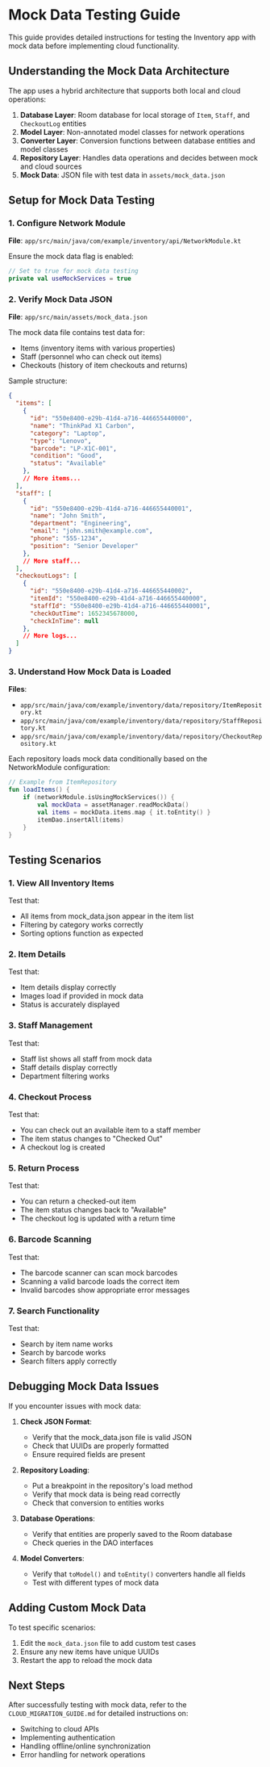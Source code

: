 # Mock Data Testing Guide

This guide provides detailed instructions for testing the Inventory app with mock data before implementing cloud functionality.

## Understanding the Mock Data Architecture

The app uses a hybrid architecture that supports both local and cloud operations:

1. **Database Layer**: Room database for local storage of `Item`, `Staff`, and `CheckoutLog` entities
2. **Model Layer**: Non-annotated model classes for network operations
3. **Converter Layer**: Conversion functions between database entities and model classes
4. **Repository Layer**: Handles data operations and decides between mock and cloud sources
5. **Mock Data**: JSON file with test data in `assets/mock_data.json`

## Setup for Mock Data Testing

### 1. Configure Network Module

**File**: `app/src/main/java/com/example/inventory/api/NetworkModule.kt`

Ensure the mock data flag is enabled:
```kotlin
// Set to true for mock data testing
private val useMockServices = true
```

### 2. Verify Mock Data JSON

**File**: `app/src/main/assets/mock_data.json`

The mock data file contains test data for:
- Items (inventory items with various properties)
- Staff (personnel who can check out items)
- Checkouts (history of item checkouts and returns)

Sample structure:
```json
{
  "items": [
    {
      "id": "550e8400-e29b-41d4-a716-446655440000",
      "name": "ThinkPad X1 Carbon",
      "category": "Laptop",
      "type": "Lenovo",
      "barcode": "LP-X1C-001",
      "condition": "Good",
      "status": "Available"
    },
    // More items...
  ],
  "staff": [
    {
      "id": "550e8400-e29b-41d4-a716-446655440001",
      "name": "John Smith",
      "department": "Engineering",
      "email": "john.smith@example.com",
      "phone": "555-1234",
      "position": "Senior Developer"
    },
    // More staff...
  ],
  "checkoutLogs": [
    {
      "id": "550e8400-e29b-41d4-a716-446655440002",
      "itemId": "550e8400-e29b-41d4-a716-446655440000",
      "staffId": "550e8400-e29b-41d4-a716-446655440001",
      "checkOutTime": 1652345678000,
      "checkInTime": null
    },
    // More logs...
  ]
}
```

### 3. Understand How Mock Data is Loaded

**Files**:
- `app/src/main/java/com/example/inventory/data/repository/ItemRepository.kt`
- `app/src/main/java/com/example/inventory/data/repository/StaffRepository.kt`
- `app/src/main/java/com/example/inventory/data/repository/CheckoutRepository.kt`

Each repository loads mock data conditionally based on the NetworkModule configuration:

```kotlin
// Example from ItemRepository
fun loadItems() {
    if (networkModule.isUsingMockServices()) {
        val mockData = assetManager.readMockData()
        val items = mockData.items.map { it.toEntity() }
        itemDao.insertAll(items)
    }
}
```

## Testing Scenarios

### 1. View All Inventory Items

Test that:
- All items from mock_data.json appear in the item list
- Filtering by category works correctly
- Sorting options function as expected

### 2. Item Details

Test that:
- Item details display correctly
- Images load if provided in mock data
- Status is accurately displayed

### 3. Staff Management

Test that:
- Staff list shows all staff from mock data
- Staff details display correctly
- Department filtering works

### 4. Checkout Process

Test that:
- You can check out an available item to a staff member
- The item status changes to "Checked Out"
- A checkout log is created

### 5. Return Process

Test that:
- You can return a checked-out item
- The item status changes back to "Available"
- The checkout log is updated with a return time

### 6. Barcode Scanning

Test that:
- The barcode scanner can scan mock barcodes
- Scanning a valid barcode loads the correct item
- Invalid barcodes show appropriate error messages

### 7. Search Functionality

Test that:
- Search by item name works
- Search by barcode works
- Search filters apply correctly

## Debugging Mock Data Issues

If you encounter issues with mock data:

1. **Check JSON Format**:
   - Verify that the mock_data.json file is valid JSON
   - Check that UUIDs are properly formatted
   - Ensure required fields are present

2. **Repository Loading**:
   - Put a breakpoint in the repository's load method
   - Verify that mock data is being read correctly
   - Check that conversion to entities works

3. **Database Operations**:
   - Verify that entities are properly saved to the Room database
   - Check queries in the DAO interfaces

4. **Model Converters**:
   - Verify that `toModel()` and `toEntity()` converters handle all fields
   - Test with different types of mock data

## Adding Custom Mock Data

To test specific scenarios:

1. Edit the `mock_data.json` file to add custom test cases
2. Ensure any new items have unique UUIDs
3. Restart the app to reload the mock data

## Next Steps

After successfully testing with mock data, refer to the `CLOUD_MIGRATION_GUIDE.md` for detailed instructions on:
- Switching to cloud APIs
- Implementing authentication
- Handling offline/online synchronization
- Error handling for network operations 